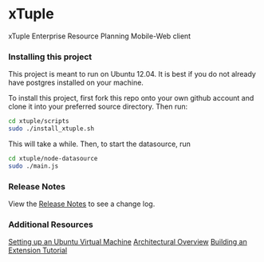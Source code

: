 xTuple
======

xTuple Enterprise Resource Planning Mobile-Web client


### Installing this project

This project is meant to run on Ubuntu 12.04. It is best if you do
not already have postgres installed on your machine.

To install this project, first fork this repo onto your own github account
and clone it into your preferred source directory. Then run:

```bash
cd xtuple/scripts
sudo ./install_xtuple.sh
```

This will take a while. Then, to start the datasource, run

```bash
cd xtuple/node-datasource
sudo ./main.js
```

### Release Notes

View the [Release Notes](RELEASE.md) to see a change log.

### Additional Resources

[Setting up an Ubuntu Virtual Machine](https://github.com/jrogelstad/xtuple/blob/master/docs/UBUNTU_SETUP.md)
[Architectural Overview](https://github.com/xtuple/xtuple/blob/master/docs/OVERVIEW.md)
[Building an Extension Tutorial](https://github.com/xtuple/xtuple-extensions/blob/master/docs/TUTORIAL.md)